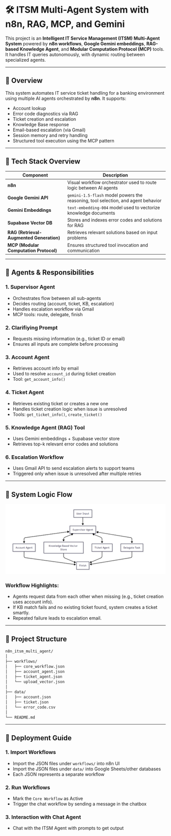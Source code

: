 # 🛠️ ITSM Multi-Agent System with n8n, RAG, MCP, and Gemini

This project is an **Intelligent IT Service Management (ITSM) Multi-Agent System** powered by **n8n workflows**, **Google Gemini embeddings**, **RAG-based Knowledge Agent**, and **Modular Computation Protocol (MCP)** tools. It handles IT queries autonomously, with dynamic routing between specialized agents.

---

## 📌 Overview

This system automates IT service ticket handling for a banking environment using multiple AI agents orchestrated by **n8n**. It supports:

- Account lookup
- Error code diagnostics via RAG
- Ticket creation and escalation
- Knowledge Base response
- Email-based escalation (via Gmail)
- Session memory and retry handling
- Structured tool execution using the MCP pattern

---

## 🧠 Tech Stack Overview

| Component             | Description                                                                 |
|-----------------------|-----------------------------------------------------------------------------|
| **n8n**              | Visual workflow orchestrator used to route logic between AI agents          |
| **Google Gemini API**| `gemini-1.5-flash` model powers the reasoning, tool selection, and agent behavior                    |
| **Gemini Embeddings**| `text-embedding-004` model used to vectorize knowledge documents            |
| **Supabase Vector DB**| Stores and indexes error codes and solutions for RAG                        |
| **RAG (Retrieval-Augmented Generation)**| Retrieves relevant solutions based on input problems        |
| **MCP (Modular Computation Protocol)**| Ensures structured tool invocation and communication         |

---

## 🤖 Agents & Responsibilities

### 1. **Supervisor Agent**
- Orchestrates flow between all sub-agents
- Decides routing (account, ticket, KB, escalation)
- Handles escalation workflow via Gmail
- MCP tools: route, delegate, finish

### 2. **Clarifiying Prompt**
- Requests missing information (e.g., ticket ID or email)
- Ensures all inputs are complete before processing

### 3. **Account Agent**
- Retrieves account info by email
- Used to resolve `account_id` during ticket creation
- Tool: `get_account_info()`

### 4. **Ticket Agent**
- Retrieves existing ticket or creates a new one
- Handles ticket creation logic when issue is unresolved
- Tools: `get_ticket_info()`, `create_ticket()`

### 5. **Knowledge Agent (RAG) Tool**
- Uses Gemini embeddings + Supabase vector store
- Retrieves top-k relevant error codes and solutions

### 6. **Escalation Workflow**
- Uses Gmail API to send escalation alerts to support teams
- Triggered only when issue is unresolved after multiple retries

---

## 🔄 System Logic Flow

![alt text](image-2.png)

### Workflow Highlights:

* Agents request data from each other when missing (e.g., ticket creation uses account info).
* If KB match fails and no existing ticket found, system creates a ticket smartly.
* Repeated failure leads to escalation email.

---

## 📁 Project Structure

```
n8n_itsm_multi_agent/
│
├── workflows/
│   ├── core_workflow.json
│   ├── account_agent.json
│   ├── ticket_agent.json
│   └── upload_vector.json
│
├── data/
│   ├── account.json
│   ├── ticket.json
│   └── error_code.csv
│
└── README.md
```

---

## 🚀 Deployment Guide

### 1. **Import Workflows**

* Import the JSON files under `workflows/` into n8n UI
* Import the JSON files under `data/` into Google Sheets/other databases
* Each JSON represents a separate workflow

### 2. **Run Workflows**

* Mark the `Core Workflow` as Active
* Trigger the chat workflow by sending a message in the chatbox

### 3. **Interaction with Chat Agent**

* Chat with the ITSM Agent with prompts to get output



